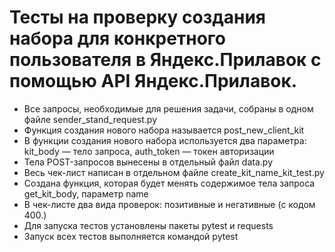 ﻿# Тесты на проверку создания набора для конкретного пользователя в Яндекс.Прилавок с помощью API Яндекс.Прилавок.
- Все запросы, необходимые для решения задачи, собраны в одном файле sender_stand_request.py
- Функция создания нового набора называется post_new_client_kit
- В функции создания нового набора используется два параметра: kit_body — тело запроса, auth_token — токен авторизации
- Тела POST-запросов вынесены в отдельный файл data.py
- Весь чек-лист написан в отдельном файле create_kit_name_kit_test.py
- Создана функция, которая будет менять содержимое тела запроса get_kit_body, параметр name
- В чек-листе два вида проверок: позитивные и негативные (с кодом 400.)
- Для запуска тестов установлены пакеты pytest и requests
- Запуск всех тестов выполняется командой pytest